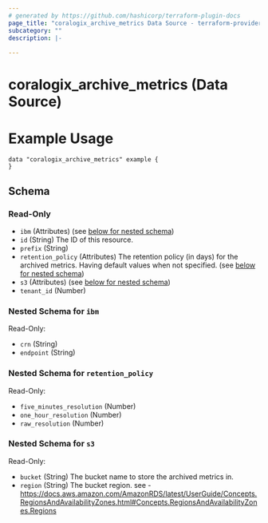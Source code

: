 ```yaml
---
# generated by https://github.com/hashicorp/terraform-plugin-docs
page_title: "coralogix_archive_metrics Data Source - terraform-provider-coralogix"
subcategory: ""
description: |-
  
---
```


# coralogix_archive_metrics (Data Source)

# Example Usage

```hcl
data "coralogix_archive_metrics" example {
}
```



<!-- schema generated by tfplugindocs -->
## Schema

### Read-Only

- `ibm` (Attributes) (see [below for nested schema](#nestedatt--ibm))
- `id` (String) The ID of this resource.
- `prefix` (String)
- `retention_policy` (Attributes) The retention policy (in days) for the archived metrics. Having default values when not specified. (see [below for nested schema](#nestedatt--retention_policy))
- `s3` (Attributes) (see [below for nested schema](#nestedatt--s3))
- `tenant_id` (Number)

<a id="nestedatt--ibm"></a>
### Nested Schema for `ibm`

Read-Only:

- `crn` (String)
- `endpoint` (String)


<a id="nestedatt--retention_policy"></a>
### Nested Schema for `retention_policy`

Read-Only:

- `five_minutes_resolution` (Number)
- `one_hour_resolution` (Number)
- `raw_resolution` (Number)


<a id="nestedatt--s3"></a>
### Nested Schema for `s3`

Read-Only:

- `bucket` (String) The bucket name to store the archived metrics in.
- `region` (String) The bucket region. see - https://docs.aws.amazon.com/AmazonRDS/latest/UserGuide/Concepts.RegionsAndAvailabilityZones.html#Concepts.RegionsAndAvailabilityZones.Regions

